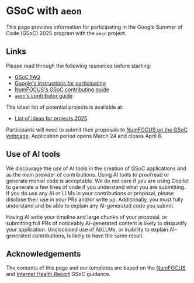 # GSoC with `aeon`

This page provides information for participating in the Google Summer of Code (GSoC)
2025 program with the `aeon` project.

## Links

Please read through the following resources before starting:

- [GSoC FAQ](https://developers.google.com/open-source/gsoc/faq)
- [Google's instructions for participating](https://google.github.io/gsocguides/student/)
- [NumFOCUS's GSoC contributing guide](https://github.com/numfocus/gsoc/blob/master/CONTRIBUTING-students.md)
- [`aeon`'s contributor guide](https://www.aeon-toolkit.org/en/latest/contributing.html)

The latest list of potential projects is available at:

- [List of ideas for projects 2025](https://github.com/aeon-toolkit/aeon-admin/blob/main/gsoc/gsoc-2025-projects.md)

Participants will need to submit their proposals to [NumFOCUS on the GSoC webpage](https://summerofcode.withgoogle.com/programs/2025/organizations/numfocus).
Application period opens March 24 and closes April 8.

## Use of AI tools

We discourage the use of AI tools in the creation of GSoC applications and as the main 
provider of contributions. Using AI tools to proofread or generate menial code is 
acceptable. We do not care if you are using Copilot to generate a few lines of code if
you understand what you are submitting. If you do use any AI or LLMs in your 
contributions or proposal, please disclose their use in your PRs and/or write up. 
Additionally, you must fully understand and be able to explain any AI-generated code 
you submit. 

Having AI write your timeline and large chunks of your proposal, or submitting full PRs 
of noticeably AI-generated content is likely to disqualify your application.
Undisclosed use of AI/LLMs, or inability to explain AI-generated contributions, is 
likely to have the same result.

## Acknowledgements

The contents of this page and our templates are based on the [NumFOCUS](https://github.com/numfocus/gsoc) 
and [Internet Health Report](https://github.com/InternetHealthReport/gsoc) GSoC guidance.
